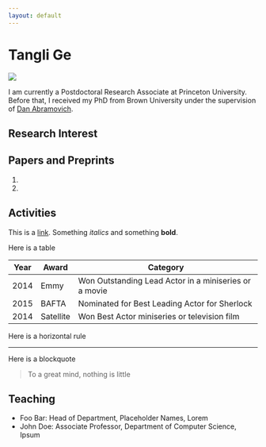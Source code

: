 ```yaml
---
layout: default
---
```


# Tangli Ge

<img class="profile-picture" src="sherlock.jpg">

I am currently a Postdoctoral Research Associate at Princeton University. Before that, I received my PhD from Brown University under the supervision of [Dan Abramovich](http://www.math.brown.edu/dabramov/).


## Research Interest



## Papers and Preprints

1. 
2. 

## Activities

This is a [link](http://google.com). Something *italics* and something **bold**.

Here is a table

Year | Award | Category
-----|-------|--------
2014 | Emmy  | Won Outstanding Lead Actor in a miniseries or a movie
2015 | BAFTA | Nominated for Best Leading Actor for Sherlock
2014 | Satellite | Won Best Actor miniseries or television film

Here is a horizontal rule

---

Here is a blockquote

> To a great mind, nothing is little

## Teaching

* Foo Bar: Head of Department, Placeholder Names, Lorem
* John Doe: Associate Professor, Department of Computer Science, Ipsum
